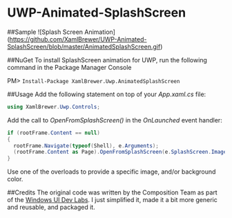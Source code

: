 # UWP-Animated-SplashScreen

##Sample
![Splash Screen Animation] (https://github.com/XamlBrewer/UWP-Animated-SplashScreen/blob/master/AnimatedSplashScreen.gif)

##NuGet
To install SplashScreen animation for UWP, run the following command in the Package Manager Console

PM> `Install-Package XamlBrewer.Uwp.AnimatedSplashScreen`

##Usage
Add the following statement on top of your _App.xaml.cs_ file:
```cs
using XamlBrewer.Uwp.Controls;
```

Add the call to _OpenFromSplashScreen()_ in the _OnLaunched_ event handler:

```cs
if (rootFrame.Content == null)
{
  rootFrame.Navigate(typeof(Shell), e.Arguments);
  (rootFrame.Content as Page).OpenFromSplashScreen(e.SplashScreen.ImageLocation);  
}                
```

Use one of the overloads to provide a specific image, and/or background color.

##Credits
The original code was written by the Composition Team as part of the [Windows UI Dev Labs](https://github.com/Microsoft/WindowsUIDevLabs). I just simplified it, made it a bit more generic and reusable, and packaged it.

